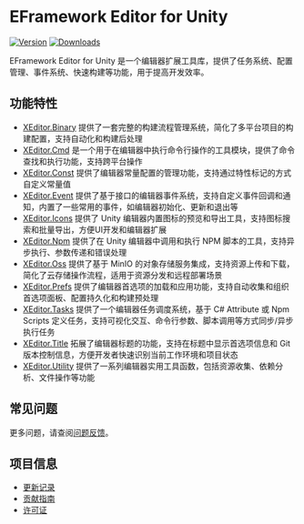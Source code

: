 # EFramework Editor for Unity

[![Version](https://img.shields.io/npm/v/org.eframework.u3d.edit)](https://www.npmjs.com/package/org.eframework.u3d.edit)
[![Downloads](https://img.shields.io/npm/dm/org.eframework.u3d.edit)](https://www.npmjs.com/package/org.eframework.u3d.edit)

EFramework Editor for Unity 是一个编辑器扩展工具库，提供了任务系统、配置管理、事件系统、快速构建等功能，用于提高开发效率。

## 功能特性

- [XEditor.Binary](Documentation~/XEditor.Binary.md) 提供了一套完整的构建流程管理系统，简化了多平台项目的构建配置，支持自动化和构建后处理
- [XEditor.Cmd](Documentation~/XEditor.Cmd.md) 是一个用于在编辑器中执行命令行操作的工具模块，提供了命令查找和执行功能，支持跨平台操作
- [XEditor.Const](Documentation~/XEditor.Const.md) 提供了编辑器常量配置的管理功能，支持通过特性标记的方式自定义常量值
- [XEditor.Event](Documentation~/XEditor.Event.md) 提供了基于接口的编辑器事件系统，支持自定义事件回调和通知，内置了一些常用的事件，如编辑器初始化、更新和退出等
- [XEditor.Icons](Documentation~/XEditor.Icons.md) 提供了 Unity 编辑器内置图标的预览和导出工具，支持图标搜索和批量导出，方便UI开发和编辑器扩展
- [XEditor.Npm](Documentation~/XEditor.Npm.md) 提供了在 Unity 编辑器中调用和执行 NPM 脚本的工具，支持异步执行、参数传递和错误处理
- [XEditor.Oss](Documentation~/XEditor.Oss.md) 提供了基于 MinIO 的对象存储服务集成，支持资源上传和下载，简化了云存储操作流程，适用于资源分发和远程部署场景
- [XEditor.Prefs](Documentation~/XEditor.Prefs.md) 提供了编辑器首选项的加载和应用功能，支持自动收集和组织首选项面板、配置持久化和构建预处理
- [XEditor.Tasks](Documentation~/XEditor.Tasks.md) 提供了一个编辑器任务调度系统，基于 C# Attribute 或 Npm Scripts 定义任务，支持可视化交互、命令行参数、脚本调用等方式同步/异步执行任务
- [XEditor.Title](Documentation~/XEditor.Title.md) 拓展了编辑器标题的功能，支持在标题中显示首选项信息和 Git 版本控制信息，方便开发者快速识别当前工作环境和项目状态
- [XEditor.Utility](Documentation~/XEditor.Utility.md) 提供了一系列编辑器实用工具函数，包括资源收集、依赖分析、文件操作等功能

## 常见问题

更多问题，请查阅[问题反馈](CONTRIBUTING.md#问题反馈)。

## 项目信息

- [更新记录](CHANGELOG.md)
- [贡献指南](CONTRIBUTING.md)
- [许可证](LICENSE.md) 
